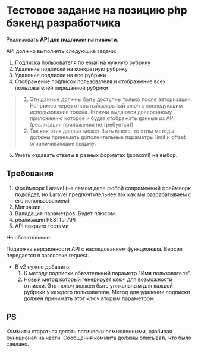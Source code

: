 Тестовое задание на позицию php бэкенд разработчика
=============================

Реализовать **API для подписки на новости**.

API должно выполнять следующие задачи:

  1. Подписка пользователя по email на нужную рубрику
  2. Удаление подписки на конкретную рубрику
  3. Удаление подписки на все рубрики
  4. Отображение подписок пользователя и отображение всех пользователей переданной рубрики
  > 1. Эти данные должны быть доступны только после авторизации. Например через открытый\закрытый ключ с последующим использование токена. (Ключи выдаются доверенному приложению которое и будет отображать данные из API (реализация приложения не требуется))
  > 2. Так как этих данных может быть много, то этим методы должны принимать дополнительные параметры limit и offset ограничивающие выдачу.
  5. Уметь отдавать ответы в разных форматах (json\xml) на выбор.

## Требования
  1. Фреймворк Laravel (на самом деле любой современный фреймворк подойдет, но Laravel предпочтительнее так как мы разрабатываем с его использованием)
  2. Миграции
  3. Валидация параметров.
Будет плюсом:
  1. реализация RESTful API
  2. API покрыто тестами

Не обязательное:

  Подержка версионности API с наследованием функционала. Версия передается в заголовке request.
  - В v2 нужно добавить:
      1. К методу подписки обязательный параметр "Имя пользователя".
      2. Новый метод который генерирует ключ для возможности отписки. Этот ключ должен быть уникальным для каждой рубрики у каждого пользователя. Метод для удалении подписки должен принимать этот ключ вторым параметром.

## PS
  Коммиты стараться делать логически осмысленными, разбивая функционал на части. Сообщения коммита должны описывать что было сделано.